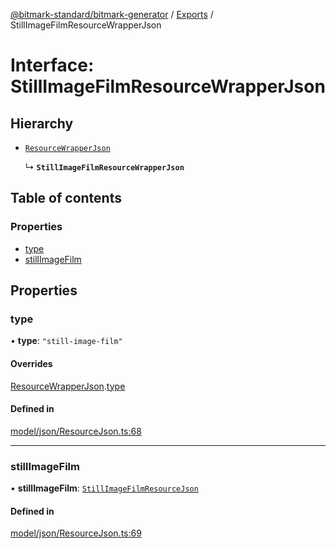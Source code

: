 [@bitmark-standard/bitmark-generator](../API.md) / [Exports](../modules.md) / StillImageFilmResourceWrapperJson

# Interface: StillImageFilmResourceWrapperJson

## Hierarchy

- [`ResourceWrapperJson`](ResourceWrapperJson.md)

  ↳ **`StillImageFilmResourceWrapperJson`**

## Table of contents

### Properties

- [type](StillImageFilmResourceWrapperJson.md#type)
- [stillImageFilm](StillImageFilmResourceWrapperJson.md#stillImageFilm)

## Properties

### type

• **type**: ``"still-image-film"``

#### Overrides

[ResourceWrapperJson](ResourceWrapperJson.md).[type](ResourceWrapperJson.md#type)

#### Defined in

[model/json/ResourceJson.ts:68](https://github.com/getMoreBrain/bitmark-generator/blob/ccb191f/src/model/json/ResourceJson.ts#L68)

___

### stillImageFilm

• **stillImageFilm**: [`StillImageFilmResourceJson`](StillImageFilmResourceJson.md)

#### Defined in

[model/json/ResourceJson.ts:69](https://github.com/getMoreBrain/bitmark-generator/blob/ccb191f/src/model/json/ResourceJson.ts#L69)

